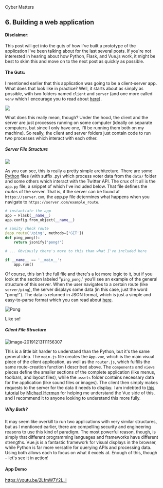 Cyber Matters

## 6. Building a web application

#### Disclaimer:

This post will get into the guts of how I've built a prototype of the application I've been talking about for the last several posts. If you're not interested in hearing about how Python, Flask, and Vue.js work, it might be best to skim this and move on to the next post as quickly as possible.

#### The Guts:

I mentioned earlier that this application was going to be a client-server app. What does that look like in practice? Well, it starts about as simply as possible, with two folders named `client` and `server` (and one more called `venv` which I encourage you to read about [here](https://docs.python.org/3/library/venv.html)).

![](C:\Users\lwpul\Projects\cyber_capstone\markdown\photos\client-server-structure.png)

What does this really mean, though? Under the hood, the client and the server are just processes running on some computer (ideally on separate computers, but since I only have one, I'll be running them both on my machine). So really, the client and server folders just contain code to run two processes which interact with each other. 

##### Server File Structure

![](C:\Users\lwpul\Projects\cyber_capstone\markdown\photos\server.png)

As you can see, this is really a pretty simple architecture. There are some [Python](https://www.python.org/) files (with suffix .py) which process voter data from the `data/` folder and some others which interact with the Twitter API. The crux of it all is the `app.py` file, a snippet of which I've included below. That file defines the *routes* of the server. That is, if the server can be found at `https://server.com`, the app.py file determines what happens when you navigate to `https://server.com/example_route`. 

```python
# instantiate the app
app = Flask(__name__)
app.config.from_object(__name__)

# sanity check route
@app.route('/ping', methods=['GET'])
def ping_pong():
    return jsonify('pong!')

# ... Obviously there's more to this than what I've included here

if __name__ == '__main__':
    app.run()
```

Of course, this isn't the full file and there's a lot more logic to it, but if you look at the section labeled "`ping_pong`," you'll see an example of the general structure of this server. When the user navigates to a certain route (like `server/ping`), the server displays some data (in this case, just the word "pong!"). The data is returned in JSON format, which is just a simple and easy-to-parse format which you can read about [here](https://www.json.org/json-en.html). 

![Pong](C:\Users\lwpul\Projects\cyber_capstone\markdown\photos\pong.png)

Like so!

##### Client File Structure

![image-20191213111156307](C:\Users\lwpul\Projects\cyber_capstone\markdown\photos\client.png)

This is a little bit harder to understand than the Python, but it's the same general idea. The `main.js` file creates the `App.vue`, which is the main visual piece of the client application, as well as the `router.js`, which fulfills the same route-creation function I described above. The `components` and `views` pieces define the smaller sections of the complete application (like menus, toolbars, and layout files), while the `assets` folder contains necessary data for the application (like sound files or images). The client then simply makes requests to the server for the data it needs to display. I am indebted to [this tutorial](https://testdriven.io/blog/developing-a-single-page-app-with-flask-and-vuejs/) by [Michael Herman](https://testdriven.io/authors/herman/) for helping me understand the Vue side of this, and I recommend it to anyone looking to understand this more fully. 

##### Why Both?

It may seem like overkill to run two applications with very similar structures, but as I mentioned earlier, there are compelling security and engineering reasons to use this kind of paradigm. The most powerful reason, though, is simply that different programming languages and frameworks have different strengths. Vue.js is a fantastic framework for visual displays in the browser, while Python is far more versatile for querying APIs and processing data. Using both allows each to focus on what it excels at. Enough of this, though – let's see it in action! 

#### App Demo

https://youtu.be/2LfmW7Y2L_I